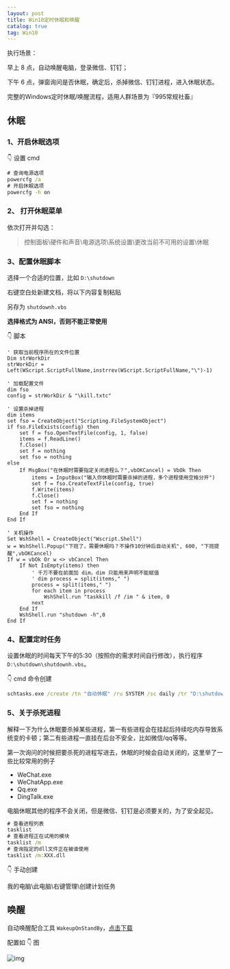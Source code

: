 ```yaml
---
layout: post
title: Win10定时休眠和唤醒
catalog: true
tag: Win10
---
```


执行场景：

早上 8 点，自动唤醒电脑，登录微信、钉钉；

下午 6 点，弹窗询问是否休眠，确定后，杀掉微信、钉钉进程，进入休眠状态。

完整的Windows定时休眠/唤醒流程，适用人群场景为『995常规社畜』

## 休眠

### 1、开启休眠选项

👇 设置 cmd
```cmd
# 查询电源选项
powercfg /a
# 开启休眠选项
powercfg -h on
```

### 2、 打开休眠菜单

依次打开并勾选：

> 控制面板\硬件和声音\电源选项\系统设置\更改当前不可用的设置\休眠

### 3、配置休眠脚本

选择一个合适的位置，比如 `D:\shutdown`

右键空白处新建文档，将以下内容复制粘贴

另存为 `shutdownh.vbs`

**选择格式为 ANSI，否则不能正常使用**

👇 脚本

```vbscript
' 获取当前程序所在的文件位置
Dim strWorkDir
strWorkDir = Left(WScript.ScriptFullName,instrrev(WScript.ScriptFullName,"\")-1)

' 加载配置文件
dim fso
config = strWorkDir & "\kill.txtc"

' 设置杀掉进程
dim items
set fso = CreateObject("Scripting.FileSystemObject")
if fso.FileExists(config) then
    set f = fso.OpenTextFile(config, 1, false)
	items = f.ReadLine()
	f.Close()
	set f = nothing
	set fso = nothing
else
	If MsgBox("在休眠时需要指定关闭进程么？",vbOKCancel) = VbOk Then
		items = InputBox("输入你休眠时需要杀掉的进程，多个进程使用空格分开")
		set f = fso.CreateTextFile(config, true)
		f.Write(items)
		f.Close()
		set f = nothing
		set fso = nothing
	End If
End If

' 关机操作
Set WshShell = CreateObject("Wscript.Shell")
w = WshShell.Popup("下班了，需要休眠吗？不操作10分钟后自动关机", 600, "下班提醒",vbOKCancel)
If w = vbOk Or w <> vbCancel Then
    If Not IsEmpty(items) then
        ' 千万不要在前面加 dim，dim 只能用来声明不能赋值
        ' dim process = split(items," ")
        process = split(items," ")
        for each item in process
            WshShell.run "taskkill /f /im " & item, 0
        next
    End If
	WshShell.run "shutdown -h",0
End If
```

### 4、配置定时任务

设置休眠的时间每天下午的5:30（按照你的需求时间自行修改），执行程序 `D:\shutdown\shutdownh.vbs`。

👇 cmd 命令创建

```cmd
schtasks.exe /create /tn "自动休眠" /ru SYSTEM /sc daily /tr "D:\shutdown\shutdownh.vbs" /st 17:30
```

### 5、关于杀死进程

解释一下为什么休眠要杀掉某些进程，第一有些进程会在挂起后持续吃内存导致系统变的卡顿；第二有些进程一直挂在后台不安全，比如微信/qq等等。

第一次询问的时候把要杀死的进程写进去，休眠的时候会自动关闭的，这里举了一些比较常用的例子

* WeChat.exe 
* WeChatApp.exe 
* Qq.exe 
* DingTalk.exe

电脑休眠其他的程序不会关闭，但是微信、钉钉是必须要关的，为了安全起见。

```cmd
# 查看进程列表
tasklist
# 查看进程正在试用的模块
tasklist /m
# 查询指定的dll文件正在被谁使用
tasklist /m:XXX.dll
```

👇 手动创建

我的电脑\此电脑\右键管理\创建计划任务

## 唤醒

自动唤醒配合工具 `WakeupOnStandBy`，[点击下载](https://wwx.lanzoui.com/iz4yYlzadla)


配置如 👇 图


![img](https://gitee.com/brymg/images/raw/master/blog/20210222-111125-0852.png)

